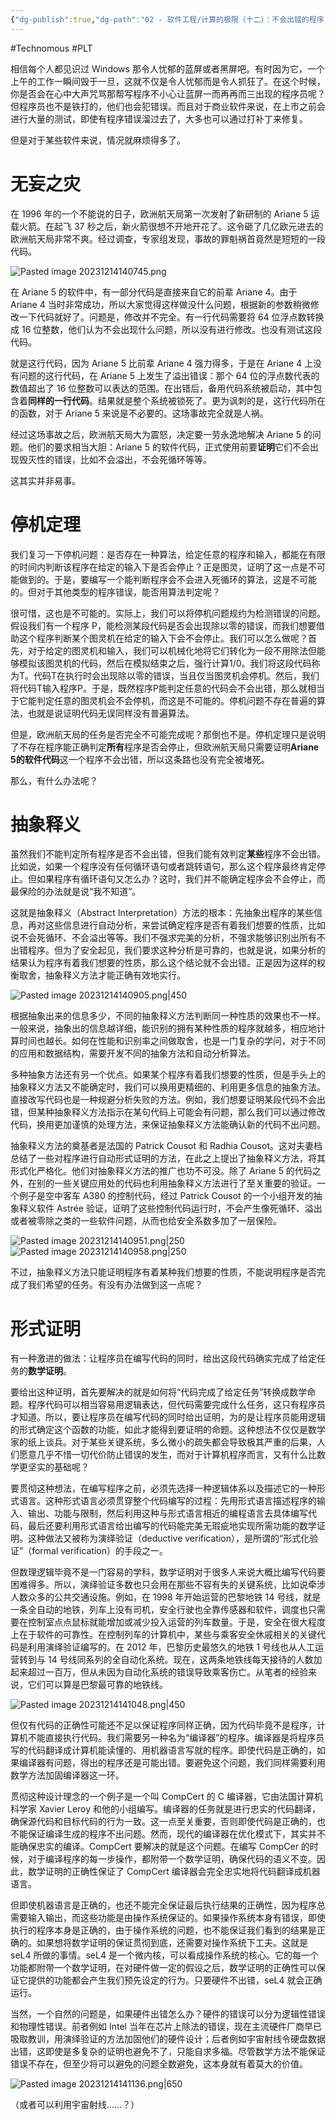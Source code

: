 ```yaml
---
{"dg-publish":true,"dg-path":"02 - 软件工程/计算的极限（十二）：不会出错的程序.md","permalink":"/02 - 软件工程/计算的极限（十二）：不会出错的程序/","created":"2023-10-09T16:16:50.000+08:00","updated":"2024-12-31T10:06:45.000+08:00"}
---
```


#Technomous #PLT 

相信每个人都见识过 Windows 那令人忧郁的蓝屏或者黑屏吧。有时因为它，一个上午的工作一瞬间毁于一旦，这就不仅是令人忧郁而是令人抓狂了。在这个时候，你是否会在心中大声咒骂那帮写程序不小心让蓝屏一而再再而三出现的程序员呢？但程序员也不是铁打的，他们也会犯错误。而且对于商业软件来说，在上市之前会进行大量的测试，即使有程序错误溜过去了，大多也可以通过打补丁来修复。

但是对于某些软件来说，情况就麻烦得多了。

# 无妄之灾

在 1996 年的一个不能说的日子，欧洲航天局第一次发射了新研制的 Ariane 5 运载火箭。在起飞 37 秒之后，新火箭很想不开地开花了。这令砸了几亿欧元进去的欧洲航天局非常不爽。经过调查，专家组发现，事故的罪魁祸首竟然是短短的一段代码。

![Pasted image 20231214140745.png](/img/user/0.Asset/resource/Pasted%20image%2020231214140745.png)

在 Ariane 5 的软件中，有一部分代码是直接来自它的前辈 Ariane 4。由于 Ariane 4 当时非常成功，所以大家觉得这样做没什么问题，根据新的参数稍微修改一下代码就好了。问题是，修改并不完全。有一行代码需要将 64 位浮点数转换成 16 位整数，他们认为不会出现什么问题，所以没有进行修改。也没有测试这段代码。

就是这行代码，因为 Ariane 5 比前辈 Ariane 4 强力得多，于是在 Ariane 4 上没有问题的这行代码，在 Ariane 5 上发生了溢出错误：那个 64 位的浮点数代表的数值超出了 16 位整数可以表达的范围。在出错后，备用代码系统被启动，其中包含着**同样的一行代码**。结果就是整个系统被锁死了。更为讽刺的是，这行代码所在的函数，对于 Ariane 5 来说是不必要的。这场事故完全就是人祸。

经过这场事故之后，欧洲航天局大为震怒，决定要一劳永逸地解决 Ariane 5 的问题。他们的要求相当大胆：Ariane 5 的软件代码，正式使用前要**证明**它们不会出现毁灭性的错误，比如不会溢出，不会死循环等等。

这其实并非易事。

# 停机定理

我们复习一下停机问题：是否存在一种算法，给定任意的程序和输入，都能在有限的时间内判断该程序在给定的输入下是否会停止？正是图灵，证明了这一点是不可能做到的。于是，要编写一个能判断程序会不会进入死循环的算法，这是不可能的。但对于其他类型的程序错误，能否用算法判定呢？

很可惜，这也是不可能的。实际上，我们可以将停机问题规约为检测错误的问题。假设我们有一个程序 P，能检测某段代码是否会出现除以零的错误，而我们想要借助这个程序判断某个图灵机在给定的输入下会不会停止。我们可以怎么做呢？首先，对于给定的图灵机和输入，我们可以机械化地将它们转化为一段不用除法但能够模拟该图灵机的代码，然后在模拟结束之后，强行计算1/0。我们将这段代码称为T。代码T在执行时会出现除以零的错误，当且仅当图灵机会停机。然后，我们将代码T输入程序P。于是，既然程序P能判定任意的代码会不会出错，那么就相当于它能判定任意的图灵机会不会停机，而这是不可能的。停机问题不存在普遍的算法，也就是说证明代码无误同样没有普遍算法。

但是，欧洲航天局的任务是否完全不可能完成呢？那倒也不是。停机定理只是说明了不存在程序能正确判定**所有**程序是否会停止，但欧洲航天局只需要证明**Ariane 5的软件代码**这一个程序不会出错，所以这条路也没有完全被堵死。

那么，有什么办法呢？

# 抽象释义

虽然我们不能判定所有程序是否不会出错，但我们能有效判定**某些**程序不会出错。比如说，如果一个程序没有任何循环语句或者跳转语句，那么这个程序最终肯定停止。但如果程序有循环语句又怎么办？这时，我们并不能确定程序会不会停止，而最保险的办法就是说“我不知道”。

这就是抽象释义（Abstract Interpretation）方法的根本：先抽象出程序的某些信息，再对这些信息进行自动分析，来尝试确定程序是否有着我们想要的性质，比如说不会死循环、不会溢出等等。我们不强求完美的分析，不强求能够识别出所有不出错程序。但为了安全起见，我们要求这种分析是可靠的，也就是说，如果分析的结果认为程序有着我们想要的性质，那么这个结论就不会出错。正是因为这样的权衡取舍，抽象释义方法才能正确有效地实行。

![Pasted image 20231214140905.png|450](/img/user/0.Asset/resource/Pasted%20image%2020231214140905.png)

根据抽象出来的信息多少，不同的抽象释义方法判断同一种性质的效果也不一样。一般来说，抽象出的信息越详细，能识别的拥有某种性质的程序就越多，相应地计算时间也越长。如何在性能和识别率之间做取舍，也是一门复杂的学问，对于不同的应用和数据结构，需要开发不同的抽象方法和自动分析算法。

多种抽象方法还有另一个优点。如果某个程序有着我们想要的性质，但是手头上的抽象释义方法又不能确定时，我们可以换用更精细的、利用更多信息的抽象方法。直接改写代码也是一种规避分析失败的方法。例如，我们想要证明某段代码不会出错，但某种抽象释义方法指示在某句代码上可能会有问题，那么我们可以通过修改代码，换用更加谨慎的处理方法，来保证抽象释义方法能确认新的代码不出问题。

抽象释义方法的奠基者是法国的 Patrick Cousot 和 Radhia Cousot。这对夫妻档总结了一些对程序进行自动形式证明的方法，在此之上提出了抽象释义方法，将其形式化严格化。他们对抽象释义方法的推广也功不可没。除了 Ariane 5 的代码之外，在别的一些关键应用处的代码也利用抽象释义方法进行了至关重要的验证。一个例子是空中客车 A380 的控制代码，经过 Patrick Cousot 的一个小组开发的抽象释义软件 Astrée 验证，证明了这些控制代码运行时，不会产生像死循环、溢出或者被零除之类的一些软件问题，从而也给安全系数多加了一层保险。

![Pasted image 20231214140951.png|250](/img/user/0.Asset/resource/Pasted%20image%2020231214140951.png)![Pasted image 20231214140958.png|250](/img/user/0.Asset/resource/Pasted%20image%2020231214140958.png)

不过，抽象释义方法只能证明程序有着某种我们想要的性质，不能说明程序是否完成了我们希望的任务。有没有办法做到这一点呢？

# 形式证明

有一种激进的做法：让程序员在编写代码的同时，给出这段代码确实完成了给定任务的**数学证明**。

要给出这种证明，首先要解决的就是如何将“代码完成了给定任务”转换成数学命题。程序代码可以相当容易用逻辑表达，但代码需要完成什么任务，这只有程序员才知道。所以，要让程序员在编写代码的同时给出证明，为的是让程序员能用逻辑的形式确定这个函数的功能，如此才能得到要证明的命题。这种想法不仅仅是数学家的纸上谈兵。对于某些关键系统，多么微小的疏失都会导致极其严重的后果，人们愿意几乎不惜一切代价防止错误的发生，而对于计算机程序而言，又有什么比数学更坚实的基础呢？

要贯彻这种想法，在编写程序之前，必须先选择一种逻辑体系以及描述它的一种形式语言。这种形式语言必须贯穿整个代码编写的过程：先用形式语言描述程序的输入、输出、功能与限制，然后利用这种与形式语言相近的编程语言去具体编写代码，最后还要利用形式语言给出编写的代码能完美无瑕疵地实现所需功能的数学证明。这种做法又被称为演绎验证（deductive verification），是所谓的“形式化验证”（formal verification）的手段之一。

但数理逻辑毕竟不是一门容易的学科，数学证明对于很多人来说大概比编写代码要困难得多。所以，演绎验证多数也只会用在那些不容有失的关键系统，比如说牵涉人数众多的公共交通设施。例如，在 1998 年开始运营的巴黎地铁 14 号线，就是一条全自动的地铁，列车上没有司机，安全行驶也全靠传感器和软件，调度也只需要在控制室点点鼠标就能增加或减少投入运营的列车数量。于是，安全在很大程度上在于软件的可靠性。在控制列车的计算机中，某些与乘客安全休戚相关的关键代码是利用演绎验证编写的。在 2012 年，巴黎历史最悠久的地铁 1 号线也从人工运营转到与 14 号线同系列的全自动化系统。现在，这两条地铁线每天接待的人数加起来超过一百万，但从未因为自动化系统的错误导致乘客伤亡。从笔者的经验来说，它们可以算是巴黎最可靠的地铁线。

![Pasted image 20231214141048.png|450](/img/user/0.Asset/resource/Pasted%20image%2020231214141048.png)

但仅有代码的正确性可能还不足以保证程序同样正确，因为代码毕竟不是程序，计算机不能直接执行代码。我们需要另一种名为“编译器”的程序。编译器是将程序员写的代码翻译成计算机能读懂的、用机器语言写就的程序。即使代码是正确的，如果编译器有问题，得出的程序还是可能出错。要避免这个问题，我们同样需要利用数学方法加固编译器这一环。

贯彻这种设计理念的一个例子是一个叫 CompCert 的 C 编译器，它由法国计算机科学家 Xavier Leroy 和他的小组编写。编译器的任务就是进行忠实的代码翻译，确保源代码和目标代码的行为一致。这一点至关重要，否则即使代码是正确的，也不能保证编译生成的程序不出问题。然而，现代的编译器在优化模式下，其实并不能确保忠实的编译。CompCert 要解决的就是这个问题。在编写 CompCer 的时候，对于编译程序的每一步操作，都附带一个数学证明，确保代码的语义不变。因此，数学证明的正确性保证了 CompCert 编译器会完全忠实地将代码翻译成机器语言。

但即使机器语言是正确的，也还不能完全保证最后执行结果的正确性，因为程序总需要输入输出，而这些功能是由操作系统保证的。如果操作系统本身有错误，即使执行的程序本身是正确的，由于操作系统的问题，也不能保证我们看到的结果是正确的。如果想将数学证明的保证贯彻到底，还需要对操作系统下工夫。这就是 seL4 所做的事情。seL4 是一个微内核，可以看成操作系统的核心。它的每一个功能都附带一个数学证明，在对硬件做一定的假设之后，数学证明的正确性可以保证它提供的功能都会产生我们预先设定的行为。只要硬件不出错，seL4 就会正确运行。

当然，一个自然的问题是，如果硬件出错怎么办？硬件的错误可以分为逻辑性错误和物理性错误。前者例如 Intel 当年在芯片上除法的错误，现在主流硬件厂商早已吸取教训，用演绎验证的方法加固他们的硬件设计；后者例如宇宙射线令硬盘数据出错，这即使是多复杂的证明也避免不了，只能自求多福。尽管数学方法不能保证错误不存在，但至少将可以避免的问题全数避免，这本身就有着莫大的价值。

![Pasted image 20231214141136.png|650](/img/user/0.Asset/resource/Pasted%20image%2020231214141136.png)

（或者可以利用宇宙射线……？）